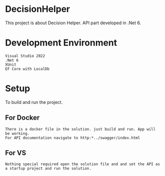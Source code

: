 # DecisionHelper

This project is about Decision Helper. API part developed in .Net 6.

# Development Environment

    Visual Studio 2022
    .Net 6
    XUnit
    EF Core with LocalDb


# Setup
To build and run the project.

## For Docker
    There is a docker file in the solution. just build and run. App will be working. 
    For API documentation navigate to http:*../swagger/index.html

## For VS
    Nothing special required open the solution file and and set the API as a startup project and run the solution.